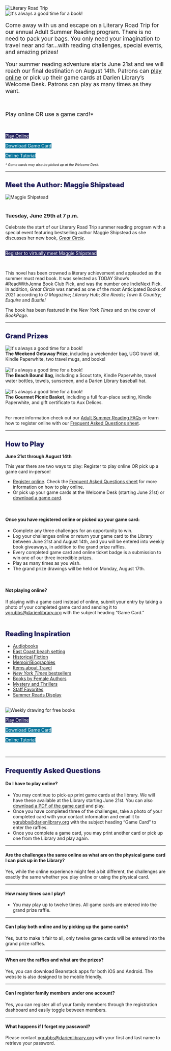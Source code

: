 <div class="row">
<div class="col-md-8">
<img class="img-responsive center-block" src="/uploads/departments/readers_advisory/asr_2021_Literary Road_Trip_text.png" alt="Literary Road Trip" />
<br />
</div>
<div class="col-md-4">
<img class="img-responsive center-block" src="/uploads/departments/readers_advisory/asr_2021_van.png" alt="It's always a good time for a book!" />

</div>
</div>


<div class="row">
<div class="col-md-8">

<p style="font-size:1.25em !important;">Come away with us and escape on a Literary Road Trip for our annual Adult Summer Reading program. There is no need to pack your bags. You only need your imagination to travel near and far…with reading challenges, special events, and amazing prizes!</p>

<p style="font-size:1.25em !important;">Your summer reading adventure starts June 21st and we will reach our final destination on August 14th. Patrons can <a href="https://dar.to/3ifssuX">play online</a> or pick up their game cards at Darien Library’s Welcome Desk. Patrons can play as many times as they want.</p>
<br />
</div>
<div class="col-md-4">
<p style="font-size:1.25em !important;">Play online OR use a game card!*</p>
<br />
<div class="row">
<div class="col-xs-12 col-md-12">
<p>
<a href="https://dar.to/3ifssuX" class="btn-u btn-u-dark-blue btn-block" style="text-decoration:none; color:#fff; background-color:#25235e;">Play Online</a>
</p>
</div>
<div class="col-xs-12 col-md-12">
<p>
<a href="https://dar.to/3igxnfd" class="btn-u btn-primary btn-block" style="text-decoration:none; color:#fff; background-color:#007299;">Download Game Card</a>
</p>
</div>
<div class="col-xs-12 col-md-12">
<p>
<a href="https://dar.to/2BkR8lj" class="btn-u btn-primary btn-block" style="text-decoration:none; color:#fff; background-color:#007299;">Online Tutorial</a>
</p>
</div>
</div>
<p style="font-size:.75em !important;"><em>* Game cards may also be picked up at the Welcome Desk.</em></p>
</div>
</div>

<hr />

<div class="container content">
<div class="text-center margin-bottom-50">
<h2 class="title-v2 title-center" style="color: #25235e; font-weight: 900;">Meet the Author: Maggie Shipstead</h2>
</div>
</div>

<div class="row">
<div class="col-md-6">
<img class="img-responsive center-block" src="/uploads/departments/adults/maggie_shipstead.jpg" alt="Maggie Shipstead" />
<br />
<br />

</div>
<div class="col-md-6">

### Tuesday, June 29th at 7 p.m.
Celebrate the start of our Literary Road Trip summer reading program with a special event featuring bestselling author Maggie Shipstead as she discusses her new book, _[Great Circle](https://dar.to/3v1XEmT "Great Circle")_. 
<br />
<br />

<p>
<a href="https://dar.to/34PGL3X" class="btn-u btn-primary" style="text-decoration:none; color:#fff; background-color:#25235e;">Register to virtually meet Maggie Shipstead</a>
</p>
<br />

This novel has been crowned a literary achievement and applauded as the summer must read book. It was selected as TODAY Show’s #ReadWithJenna Book Club Pick, and was the number one IndieNext Pick. In addition, _Great Circle_ was named as one of the most Anticipated Books of 2021 according to _O Magazine_; _Literary Hub_; _She Reads_; _Town & Country_; _Esquire_ and _Bustle!_ 

The book has been featured in the _New York Times_ and on the cover of _BookPage_.

</div>
</div>
<hr />

<div class="container content">
<div class="text-center margin-bottom-50">
<h2 class="title-v2 title-center" style="color: #25235e; font-weight: 900;">Grand Prizes</h2>
</div>
</div>

<div class="row">
<div class="col-md-4">
<img class="img-responsive center-block" src="/uploads/departments/readers_advisory/summer_reading/2020_adult_summer_reading_header.png" alt="It's always a good time for a book!" />
<br />
<caption><strong>The Weekend Getaway Prize</strong>, including a weekender bag, UGG travel kit, Kindle Paperwhite, two travel mugs, and books!</caption>
<br />
<br />
</div>
<div class="col-md-4">
<img class="img-responsive center-block" src="/uploads/departments/readers_advisory/summer_reading/2020_adult_summer_reading_header.png" alt="It's always a good time for a book!" />
<br />
<caption><strong>The Beach Bound Bag</strong>, including a Scout tote, Kindle Paperwhite, travel water bottles, towels, sunscreen, and a Darien Library baseball hat.</caption>
<br />
<br />
</div>
<div class="col-md-4">
<img class="img-responsive center-block" src="/uploads/departments/readers_advisory/summer_reading/2020_adult_summer_reading_header.png" alt="It's always a good time for a book!" />
<br />
<caption><strong>The Gourmet Picnic Basket</strong>, including a full four-place setting, Kindle Paperwhite, and gift certificate to Aux Delices.</caption>
<br />
<br />
</div>
</div>

For more information check out our [Adult Summer Reading FAQs](#faqs) or learn how to register online with our [Frequent Asked Questions sheet](https://dar.to/2BkR8lj "FAQs sheet").

<hr>

<div class="row">
<div class="col-md-6">
<h2 style="color: #25235e; font-weight: 900;">How to Play</h2>

**June 21st through August 14th**<br />

This year there are two ways to play: Register to play online OR pick up a game card in-person!

* [Register online](https://dar.to/3ifssuX "Register online"). Check the [Frequent Asked Questions sheet](https://dar.to/2BkR8lj "FAQs sheet") for more information on how to play online. 
* Or pick up your game cards at the Welcome Desk (starting June 21st) or [download a game card](https://dar.to/3x16ylS "Download a Game Card").
<br />

#### Once you have registered online or picked up your game card: 

* Complete any three challenges for an opportunity to win.
* Log your challenges online or return your game card to the Library between June 21st and August 14th, and you will be entered into weekly book giveaways, in addition to the grand prize raffles.
* Every completed game card and online ticket badge is a submission to win one of our three incredible prizes.
* Play as many times as you wish.
* The grand prize drawings will be held on Monday, August 17th.
<br />

</div>
<div class="col-md-6">

#### Not playing online?
If playing with a game card instead of online, submit your entry by taking a photo of your completed game card and sending it to [vgrubbs@darienlibrary.org](mailto:vgrubbs@darienlibrary.org "Email Virginia") with the subject heading “Game Card.”
<br />
<br />

<div class="row">
<div class="col-xs-7 col-md-8">
<h2 style="color: #25235e; font-weight: 900;">Reading Inspiration</h2>

* [Audiobooks](https://dar.to/2ZOJpWi "Audiobooks")
* [East Coast beach setting](https://dar.to/2R6Rfpf "Books with an East Coast beach setting")
* [Historical Fiction](https://dar.to/2MJqrJ9 "Historical Fiction")
* [Memoir/Biographies](https://dar.to/2MGF5Rm "Memoir/Biographies")
* [Items about Travel](https://dar.to/2XMoced "Items about Travel")
* [_New York Times_ bestsellers](https://dar.to/2WC7A6q "New York Times bestsellers")
* [Books by Female Authors](https://dar.to/2ZanRS5 "Books by Female Authors")
* [Mystery and Thrillers](https://dar.to/2ZanRS5 "Mystery and Thrillers")
* [Staff Favorites](https://dar.to/2ZanRS5 "Staff Favorites")
* [Summer Reads Display](https://dar.to/2ZanRS5 "Summer Reads Display")
<br />
</div>
<div class="col-xs-5 col-md-4">

<img class="img-responsive center-block" src="/uploads/departments/readers_advisory/summer_reading/weekly_book_giveaway.png" alt="Weekly drawing for free books" />
</div>
</div>
</div>
</div>

<div class="row">
<div class="col-xs-12 col-md-4">
<p>
<a href="https://dar.to/3ifssuX" class="btn-u btn-primary btn-block" style="text-decoration:none; color:#fff; background-color:#25235e">Play Online</a>
</p>
</div>
<div class="col-xs-12 col-md-4">
<p>
<a href="https://dar.to/3igxnfd" class="btn-u btn-primary btn-block" style="text-decoration:none; color:#fff; background-color:#007299;">Download Game Card</a>
</p>
</div>
<div class="col-xs-12 col-md-4">
<p>
<a href="https://dar.to/2BkR8lj" class="btn-u btn-primary btn-block" style="text-decoration:none; color:#fff; background-color:#007299;">Online Tutorial</a>
</p>
</div>
</div>
<br />

<hr />
<a id="faqs"></a>
<div class="container content">
<div class="text-center margin-bottom-50">
<h2 class="title-v2 title-center" style="color: #25235e; font-weight: 900;">Frequently Asked Questions</h2>
</div>
</div>

#### Do I have to play online?
* You may continue to pick-up print game cards at the library. We will have these available at the Library starting June 21st. You can also [download a PDF of the game card](https://dar.to/3x16ylS "download a PDF of the game card") and play. 
* Once you have completed three of the challenges, take a photo of your completed card with your contact information and email it to [vgrubbs@darienlibrary.org](mailto:vgrubbs@darienlibrary.org "Email Virginia") with the subject heading “Game Card” to enter the raffles. 
* Once you complete a game card, you may print another card or pick up one from the Library and play again. 
<hr>

#### Are the challenges the same online as what are on the physical game card I can pick up in the Library? 

Yes, while the online experience might feel a bit different, the challenges are exactly the same whether you play online or using the physical card.
<hr>

#### How many times can I play? 
* You may play up to twelve times. All game cards are entered into the grand prize raffle. 
<hr>

#### Can I play both online and by picking up the game cards? 
Yes, but to make it fair to all, only twelve game cards will be entered into the grand prize raffles. 
<hr>

#### When are the raffles and what are the prizes?  
Yes, you can download Beanstack apps for both iOS and Android. The website is also designed to be mobile friendly. 
<hr>

#### Can I register family members under one account? 
Yes, you can register all of your family members through the registration dashboard and easily toggle between members. 
<hr>

#### What happens if I forget my password? 
Please contact [vgrubbs@darienlibrary.org](mailto:vgrubbs@darienlibrary.org "Email Virginia") with your first and last name to retrieve your password. 


<!-- <div class="row">
<div class="col-md-2">
	<img class="img-responsive center-block" src="/uploads/departments/youth/summer_reading/2019_jupiter_illustration.jpg" alt="Are we playing Drops of Jupiter yet?" />
	<img class="img-responsive center-block" src="/uploads/departments/youth/summer_reading/2019_star_illustrations.jpg" alt="Are we playing Drops of Jupiter yet?" />
</div>
<div class="col-md-3">
<h2 style="color: #007299;">Book Inspiration</h2>

* [Books with Time in the title](https://dar.to/2XO6lUv "Books with Time in the title")
* [Audiobooks](https://dar.to/2ZOJpWi "Audiobooks")
* [Staff Favorites](https://dar.to/2R6Rfpf "Staff Favorites")
* [Historical Fiction](https://dar.to/2MJqrJ9 "Historical Fiction")
* [Books Set in the Summer](https://dar.to/2MGF5Rm "Books Set in the Summer")
* [Non-Fiction Books](https://dar.to/2XMoced "Non-Fiction Books")
* [Book from a booklist](https://dar.to/2WC7A6q "Book from a booklist")

</div>
</div> 

<div class="margin-bottom-40"></div>

<h2 style="color: #007299;">Online Summer Events</h2>

<div class="row">
<div class="col-md-4">

<img class="img-responsive center-block" src="/uploads/general_stock_photos/hat_book_blanket.jpg" alt="Enjoy your summer" />

<h2 style="color: #007299;">Virtual Meet the Author: <br />TBD</h2>

**TBD**

Something something something something here. Something something something something here. Something something something something here.

</div>
<div class="col-md-4">

<img class="img-responsive center-block" src="/uploads/departments/adults/beach_books_asr.jpg" alt="There's always time for a good book!" />

<h2 style="color: #007299;">Books 'n Banter: Summer Edition</h2>

<br />

**Thursday, July 9th at 10 a.m.**

Join Darien Library's Readers Advisory team as we discuss what books we are packing into our beach bags this summer. [Register](https://dar.to/2YPuI3w "Register for Books 'n Banter") for this online program.

</div>
<div class="col-md-4">

<img class="img-responsive center-block" src="/uploads/departments/adults/time_travel_clocks_asr.jpg" alt="Clocks traveling through time" />

<h2 style="color: #007299;">Time Travel Trivia</h2>

<br />

**Sunday, July 19th at 5 p.m.**

Calling all trivia fans. Join us for a special edition of trivia night where we will dive back into time and test your knowledge from decades of the past. [Register](https://dar.to/30PIlCc "Register for Time Travel Trivia") for this online program.

</div>
</div> -->